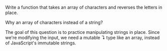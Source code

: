 Write a function that takes an array of characters and reverses the letters in place.

Why an array of characters instead of a string?

The goal of this question is to practice manipulating strings in place. Since we're modifying the input, we need a mutable ↴ type like an array, instead of JavaScript's immutable strings.